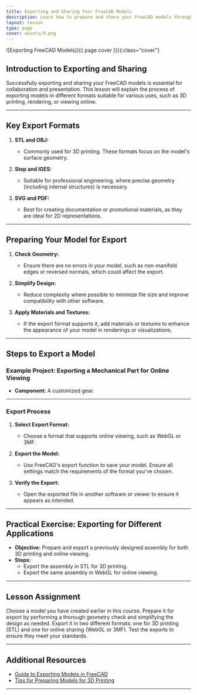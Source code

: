 ```yaml
---
title: Exporting and Sharing Your FreeCAD Models
description: Learn how to prepare and share your FreeCAD models through various platforms, including GitHub Pages.
layout: lesson
type: page
cover: assets/9.png
---
```


![Exporting FreeCAD Models]({{ page.cover }}){:class="cover"}

## Introduction to Exporting and Sharing

Successfully exporting and sharing your FreeCAD models is essential for collaboration and presentation. This lesson will explain the process of exporting models in different formats suitable for various uses, such as 3D printing, rendering, or viewing online.

---

## Key Export Formats

1. **STL and OBJ:**
   - Commonly used for 3D printing. These formats focus on the model's surface geometry.

2. **Step and IGES:**
   - Suitable for professional engineering, where precise geometry (including internal structures) is necessary.

3. **SVG and PDF:**
   - Best for creating documentation or promotional materials, as they are ideal for 2D representations.

---

## Preparing Your Model for Export

1. **Check Geometry:**
   - Ensure there are no errors in your model, such as non-manifold edges or reversed normals, which could affect the export.

2. **Simplify Design:**
   - Reduce complexity where possible to minimize file size and improve compatibility with other software.

3. **Apply Materials and Textures:**
   - If the export format supports it, add materials or textures to enhance the appearance of your model in renderings or visualizations.

---

## Steps to Export a Model

### Example Project: Exporting a Mechanical Part for Online Viewing

- **Component:** A customized gear.

---

### Export Process

1. **Select Export Format:**
   - Choose a format that supports online viewing, such as WebGL or 3MF.

2. **Export the Model:**
   - Use FreeCAD's export function to save your model. Ensure all settings match the requirements of the format you've chosen.

3. **Verify the Export:**
   - Open the exported file in another software or viewer to ensure it appears as intended.

---

## Practical Exercise: Exporting for Different Applications

- **Objective:** Prepare and export a previously designed assembly for both 3D printing and online viewing.
- **Steps:**
  - Export the assembly in STL for 3D printing.
  - Export the same assembly in WebGL for online viewing.

---

## Lesson Assignment

Choose a model you have created earlier in this course. Prepare it for export by performing a thorough geometry check and simplifying the design as needed. Export it in two different formats: one for 3D printing (STL) and one for online sharing (WebGL or 3MF). Test the exports to ensure they meet your standards.

---

## Additional Resources

- [Guide to Exporting Models in FreeCAD](https://wiki.freecadweb.org/Export_to_other_file_formats)
- [Tips for Preparing Models for 3D Printing](https://www.freecadweb.org/wiki/3D_printing)

---
